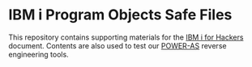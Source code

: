 IBM i Program Objects Safe Files
================================

This repository contains supporting materials for the [IBM i for Hackers](https://silentsignal.github.io/BelowMI/) document. Contents are also used to test our [POWER-AS](https://github.com/silentsignal/PowerAS) reverse engineering tools. 

